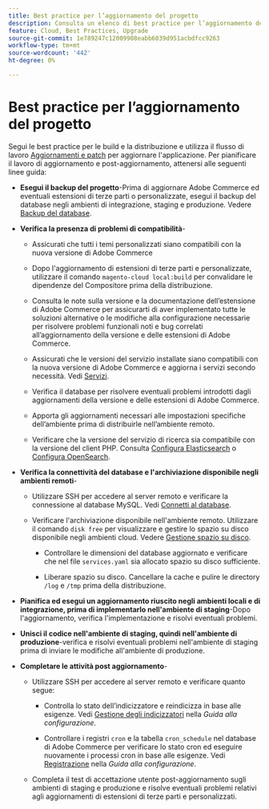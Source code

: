 ```yaml
---
title: Best practice per l’aggiornamento del progetto
description: Consulta un elenco di best practice per l’aggiornamento dei file di progetto.
feature: Cloud, Best Practices, Upgrade
source-git-commit: 1e789247c12009908eabb6039d951acbdfcc9263
workflow-type: tm+mt
source-wordcount: '442'
ht-degree: 0%

---
```


# Best practice per l’aggiornamento del progetto

Segui le best practice per le build e la distribuzione e utilizza il flusso di lavoro [Aggiornamenti e patch](../development/commerce-version.md) per aggiornare l&#39;applicazione. Per pianificare il lavoro di aggiornamento e post-aggiornamento, attenersi alle seguenti linee guida:

- **Esegui il backup del progetto**-Prima di aggiornare Adobe Commerce ed eventuali estensioni di terze parti o personalizzate, esegui il backup del database negli ambienti di integrazione, staging e produzione. Vedere [Backup del database](../development/commerce-version.md#project-backup).

- **Verifica la presenza di problemi di compatibilità**-

   - Assicurati che tutti i temi personalizzati siano compatibili con la nuova versione di Adobe Commerce

   - Dopo l&#39;aggiornamento di estensioni di terze parti e personalizzate, utilizzare il comando `magento-cloud local:build` per convalidare le dipendenze del Compositore prima della distribuzione.

   - Consulta le note sulla versione e la documentazione dell’estensione di Adobe Commerce per assicurarti di aver implementato tutte le soluzioni alternative o le modifiche alla configurazione necessarie per risolvere problemi funzionali noti e bug correlati all’aggiornamento della versione e delle estensioni di Adobe Commerce.

   - Assicurati che le versioni del servizio installate siano compatibili con la nuova versione di Adobe Commerce e aggiorna i servizi secondo necessità. Vedi [Servizi](../services/services-yaml.md).

   - Verifica il database per risolvere eventuali problemi introdotti dagli aggiornamenti della versione e delle estensioni di Adobe Commerce.

   - Apporta gli aggiornamenti necessari alle impostazioni specifiche dell’ambiente prima di distribuirle nell’ambiente remoto.

   - Verificare che la versione del servizio di ricerca sia compatibile con la versione del client PHP. Consulta [Configura Elasticsearch](../services/elasticsearch.md) o [Configura OpenSearch](../services/opensearch.md).

- **Verifica la connettività del database e l&#39;archiviazione disponibile negli ambienti remoti**-

   - Utilizzare SSH per accedere al server remoto e verificare la connessione al database MySQL. Vedi [Connetti al database](../services/mysql.md#connect-to-the-database).

   - Verificare l&#39;archiviazione disponibile nell&#39;ambiente remoto. Utilizzare il comando `disk free` per visualizzare e gestire lo spazio su disco disponibile negli ambienti cloud. Vedere [Gestione spazio su disco](../storage/manage-disk-space.md).

      - Controllare le dimensioni del database aggiornato e verificare che nel file `services.yaml` sia allocato spazio su disco sufficiente.

      - Liberare spazio su disco. Cancellare la cache e pulire le directory `/log` e `/tmp` prima della distribuzione.

- **Pianifica ed esegui un aggiornamento riuscito negli ambienti locali e di integrazione, prima di implementarlo nell&#39;ambiente di staging**-Dopo l&#39;aggiornamento, verifica l&#39;implementazione e risolvi eventuali problemi.

- **Unisci il codice nell&#39;ambiente di staging, quindi nell&#39;ambiente di produzione**-verifica e risolvi eventuali problemi nell&#39;ambiente di staging prima di inviare le modifiche all&#39;ambiente di produzione.

- **Completare le attività post aggiornamento**-

   - Utilizzare SSH per accedere al server remoto e verificare quanto segue:

      - Controlla lo stato dell’indicizzatore e reindicizza in base alle esigenze. Vedi [Gestione degli indicizzatori](https://experienceleague.adobe.com/docs/commerce-operations/configuration-guide/cli/manage-indexers.html) nella _Guida alla configurazione_.

      - Controllare i registri `cron` e la tabella `cron_schedule` nel database di Adobe Commerce per verificare lo stato cron ed eseguire nuovamente i processi cron in base alle esigenze.
Vedi [Registrazione](https://experienceleague.adobe.com/docs/commerce-operations/configuration-guide/cli/configure-cron-jobs.html#logging) nella _Guida alla configurazione_.

   - Completa il test di accettazione utente post-aggiornamento sugli ambienti di staging e produzione e risolve eventuali problemi relativi agli aggiornamenti di estensioni di terze parti e personalizzati.
